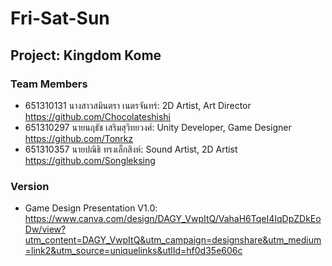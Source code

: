 # Fri-Sat-Sun
## Project: Kingdom Kome

### Team Members
- 651310131 นางสาวสมินตรา เนตรจันทร์: 2D Artist, Art Director https://github.com/Chocolateshishi
- 651310297 นายนฤธัช เสริมสุวิทยวงศ์: Unity Developer, Game Designer https://github.com/Tonrkz
- 651310357 นายปณิธิ ทรงเล็กสิงห์: Sound Artist, 2D Artist https://github.com/Songleksing

### Version
- Game Design Presentation V1.0: https://www.canva.com/design/DAGY_VwpItQ/VahaH6TqeI4IqDpZDkEoDw/view?utm_content=DAGY_VwpItQ&utm_campaign=designshare&utm_medium=link2&utm_source=uniquelinks&utlId=hf0d35e606c